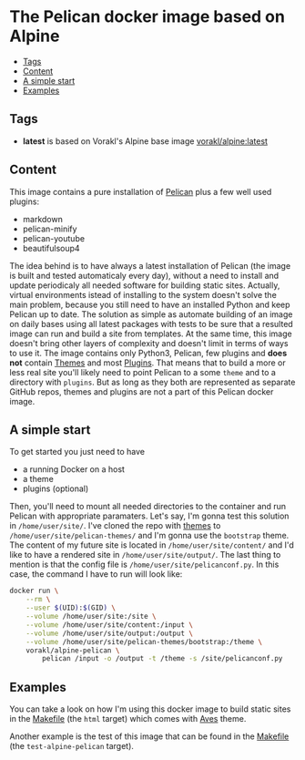 # The Pelican docker image based on Alpine

* [Tags](#tags)
* [Content](#content)
* [A simple start](#a-simple-start)
* [Examples](#examples)

## Tags

* **latest** is based on Vorakl's Alpine base image [vorakl/alpine:latest](https://hub.docker.com/r/vorakl/alpine/)

## Content

This image contains a pure installation of [Pelican](https://github.com/getpelican/pelican) plus a few well used plugins:

* markdown
* pelican-minify 
* pelican-youtube 
* beautifulsoup4

The idea behind is to have always a latest installation of Pelican (the image is built and tested automaticaly every day), without a need to install and update periodicaly all needed software for building static sites. Actually, virtual environments istead of installing to the system doesn't solve the main problem, because you still need to have an installed Python and keep Pelican up to date. The solution as simple as automate building of an image on daily bases using all latest packages with tests to be sure that a resulted image can run and build a site from templates. At the same time, this image doesn't bring other layers of complexity and doesn't limit in terms of ways to use it. The image contains only Python3, Pelican, few plugins and **does not** contain [Themes](https://github.com/getpelican/pelican-themes) and most [Plugins](https://github.com/getpelican/pelican-plugins). That means that to build a more or less real site you'll likely need to point Pelican to a some `theme` and to a directory with `plugins`. But as long as they both are represented as separate GitHub repos, themes and plugins are not a part of this Pelican docker image.

## A simple start

To get started you just need to have 

* a running Docker on a host 
* a theme
* plugins (optional)

Then, you'll need to mount all needed directories to the container and run Pelican with appropriate paramaters.
Let's say, I'm gonna test this solution in `/home/user/site/`. I've cloned the repo with [themes](https://github.com/getpelican/pelican-themes) to `/home/user/site/pelican-themes/` and I'm gonna use the `bootstrap` theme. The content of my future site is located in `/home/user/site/content/` and I'd like to have a rendered site in `/home/user/site/output/`. The last thing to mention is that the config file is `/home/user/site/pelicanconf.py`. In this case, the command I have to run will look like:

```bash
docker run \
    --rm \
    --user $(UID):$(GID) \
    --volume /home/user/site:/site \
    --volume /home/user/site/content:/input \
    --volume /home/user/site/output:/output \
    --volume /home/user/site/pelican-themes/bootstrap:/theme \
    vorakl/alpine-pelican \
        pelican /input -o /output -t /theme -s /site/pelicanconf.py
```

## Examples

You can take a look on how I'm using this docker image to build static sites in the [Makefile](https://github.com/vorakl/aves/blob/master/Makefile) (the `html` target) which comes with [Aves](https://github.com/vorakl/aves) theme.

Another example is the test of this image that can be found in the [Makefile](https://github.com/vorakl/docker-images/blob/master/Makefile) (the `test-alpine-pelican` target).
